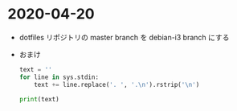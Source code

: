# 2020-04-20

- dotfiles リポジトリの master branch を debian-i3 branch にする

- おまけ
  ```python
  text = ''
  for line in sys.stdin:
      text += line.replace('. ', '.\n').rstrip('\n')

  print(text)
  ```

